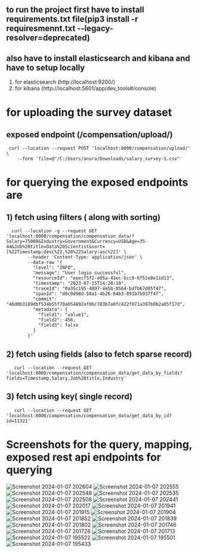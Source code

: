 ## to run the project first have to install requirements.txt file(pip3 install -r requiresmennt.txt --legacy-resolver=deprecated)
## also have to install elasticsearch and kibana and have to setup locally 
   1) for elasticsearch  (http://localhost:9200/)
   2) for kibana  (http://localhost:5601/app/dev_tools#/console)


# for uploading the survey dataset 

## exposed endpoint  (/compensation/upload/)
     curl --location --request POST 'localhost:8000/compensation/upload/' \
        --form 'file=@"/C:/Users/anura/Downloads/salary_survey-1.csv"'


#  for querying the exposed endpoints are
   ## 1) fetch using filters ( along with sorting)
      curl --location -g --request GET 'localhost:8000/compensation/compensation_data/?Salary=75000&Industry=Government&Currency=USD&Age=35-44&Job%20title=Data%20Scientist&sort=[%22Timestamp:desc%22,%20%22Salary:asc%22]' \
            --header 'Content-Type: application/json' \
            --data-raw '{
              "level": "INFO",
              "message": "User login successful",
              "resourceId": "eeecf5f2-e05a-41ec-bcc8-6f51e8e11d13",
              "timestamp": "2023-07-15T14:20:10",
              "traceId": "0a35c195-4897-4e5b-8564-bdfb67d05f47",
              "spanId": "d0c0d98d-58a1-4b26-84b3-891b7b937f4f",
              "commit": "46d0b3189dbf534b55f70a654892af06c783b7a0fc422f071a397b0b2a05f17d",
              "metadata": {
                "field1": "value1",
                "field2": 456,
                "field3": false
              }
            }'
            
   ## 2) fetch using fields (also to fetch sparse record)
       curl --location --request GET 'localhost:8000/compensation/compensation_data/get_data_by_fields?fields=Timestamp,Salary,Job%20title,Industry'

   ## 3) fetch using key( single record)
       curl --location --request GET 'localhost:8000/compensation/compensation_data/get_data_by_id?id=11321'


# Screenshots for the query, mapping, exposed rest api endpoints for querying

![Screenshot 2024-01-07 202604](https://github.com/anurag70/ElasticsearchSurvey/assets/72279629/5fb59da0-af74-4562-a30d-2c70ae2b8e79)
![Screenshot 2024-01-07 202555](https://github.com/anurag70/ElasticsearchSurvey/assets/72279629/765b3953-aa6d-418d-9a2e-1f4ad47b2ca3)
![Screenshot 2024-01-07 202548](https://github.com/anurag70/ElasticsearchSurvey/assets/72279629/8d42c6d2-a8c4-4dc4-8b49-1ecb899da12a)
![Screenshot 2024-01-07 202535](https://github.com/anurag70/ElasticsearchSurvey/assets/72279629/93ece6f6-6db2-4599-a567-15d83f086b49)
![Screenshot 2024-01-07 202508](https://github.com/anurag70/ElasticsearchSurvey/assets/72279629/8cdbd839-3e97-4f7d-9cb5-821e7733a730)
![Screenshot 2024-01-07 202441](https://github.com/anurag70/ElasticsearchSurvey/assets/72279629/e76bfaea-f9f2-4fe2-aef3-23ea4ad5c2be)
![Screenshot 2024-01-07 202017](https://github.com/anurag70/ElasticsearchSurvey/assets/72279629/a002b383-9ef2-48bd-a637-3d8e0e3f654e)
![Screenshot 2024-01-07 201941](https://github.com/anurag70/ElasticsearchSurvey/assets/72279629/13df8c38-c68d-409d-88e2-5a82e83deb8c)
![Screenshot 2024-01-07 201915](https://github.com/anurag70/ElasticsearchSurvey/assets/72279629/6be415d0-cbb2-422f-9d90-04bdde550078)
![Screenshot 2024-01-07 201904](https://github.com/anurag70/ElasticsearchSurvey/assets/72279629/1cd4b4fe-4fc0-4b48-8c86-aaca6e19e9ff)
![Screenshot 2024-01-07 201852](https://github.com/anurag70/ElasticsearchSurvey/assets/72279629/e82a7deb-2131-47b0-8945-14115304a6e5)
![Screenshot 2024-01-07 201839](https://github.com/anurag70/ElasticsearchSurvey/assets/72279629/118b5db4-b108-4c6d-9bb2-74acdd2a6ab6)
![Screenshot 2024-01-07 201802](https://github.com/anurag70/ElasticsearchSurvey/assets/72279629/10b37cc2-a84b-4288-9e0c-bd1d80946fcf)
![Screenshot 2024-01-07 201746](https://github.com/anurag70/ElasticsearchSurvey/assets/72279629/0ea8f425-362d-4c52-8fb6-6e2a75a4c781)
![Screenshot 2024-01-07 201728](https://github.com/anurag70/ElasticsearchSurvey/assets/72279629/734f04c9-846b-41e4-aca0-76865e08566b)
![Screenshot 2024-01-07 201713](https://github.com/anurag70/ElasticsearchSurvey/assets/72279629/f841bac1-ac02-44ff-87f8-dc7e84a9d814)
![Screenshot 2024-01-07 195522](https://github.com/anurag70/ElasticsearchSurvey/assets/72279629/22171c0f-e2fb-4c93-b8d1-7befafe99357)
![Screenshot 2024-01-07 195501](https://github.com/anurag70/ElasticsearchSurvey/assets/72279629/d1968a95-0970-4421-b771-9e8498bcbd23)
![Screenshot 2024-01-07 195433](https://github.com/anurag70/ElasticsearchSurvey/assets/72279629/96fa30cd-d175-44cd-a765-896053889205)
